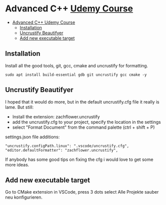# Advanced C++ [Udemy Course](https://www.udemy.com/course/learn-advanced-c-programming/)
- [Advanced C++ Udemy Course](#advanced-c-udemy-course)
  - [Installation](#installation)
  - [Uncrustify Beautifyer](#uncrustify-beautifyer)
  - [Add new executable target](#add-new-executable-target)


## Installation
Install all the good tools, git, gcc, cmake and uncrustify for formatting.

    sudo apt install build-essential gdb git uncrustify gcc cmake -y

## Uncrustify Beautifyer

I hoped that it would do more, but in the default uncrustify.cfg file it really is lame.
But still:
* Install the extension: zachflower.uncrustify
* add the uncrustify.cfg to your project, specify the location in the settings 
* select "Format Document" from the command palette (ctrl + shift + P)
    
 settings.json file additions: 

    "uncrustify.configPath.linux": ".vscode/uncrustify.cfg",
    "editor.defaultFormatter": "zachflower.uncrustify",

If anybody has some good tips on fixing the cfg i would love to get some more ideas.


## Add new executable target
Go to CMake extension in VSCode,
press 3 dots
select Alle Projekte sauber neu konfigurieren.
